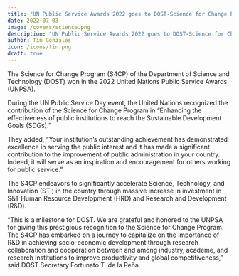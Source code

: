```yaml
---
title: "UN Public Service Awards 2022 goes to DOST-Science for Change Program"
date: 2022-07-03
image: /covers/science.png
description: "UN Public Service Awards 2022 goes to DOST-Science for Change Program"
author: Tin Gonzales
icon: /icons/tin.png
draft: true
---
```



<!-- Sunday, July 3, 2022 -->

The Science for Change Program (S4CP) of the Department of Science and Technology (DOST) won in the 2022 United Nations Public Service Awards (UNPSA). 

During the UN Public Service Day event, the United Nations recognized the contribution of the Science for Change Program in “Enhancing the effectiveness of public institutions to reach the Sustainable Development Goals (SDGs).” 

They added, “Your institution’s outstanding achievement has demonstrated excellence in serving the public interest and it has made a significant contribution to the improvement of public administration in your country. Indeed, it will serve as an inspiration and encouragement for others working for public service.” 

The S4CP endeavors to significantly accelerate Science, Technology, and Innovation (STI) in the country through massive increase in investment in S&T Human Resource Development (HRD) and Research and Development (R&D).

“This is a milestone for DOST. We are grateful and honored to the UNPSA for giving this prestigious recognition to the Science for Change Program. The S4CP has embarked on a journey to capitalize on the importance of R&D in achieving socio-economic development through research collaboration and cooperation between and among industry, academe, and research institutions to improve productivity and global competitiveness,” said DOST Secretary Fortunato T. de la Peña.


